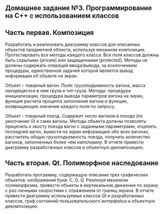 ## Домашнее задание №3. Программирование на С++ с использованием классов

## Часть первая. Композиция

Разработать и реализовать диаграмму классов для описанных объектов предметной области, используя механизм композиции. Протестировать все методы каждого класса. Все поля классов должны быть скрытыми (private) или защищенными (protected). Методы не должны содержать операций ввода/вывода, за исключением процедуры, единственной задачей которой является вывод информации об объекте на экран.

Объект – товарный вагон. Поля: грузоподъемность вагона, масса находящегося в нем груза и тип груза. Методы: процедура инициализации, процедура вывода параметров вагона на экран, функция расчета процента заполнения вагона и функции, возвращающие значение каждого поля по запросу.

Объект – товарный поезд. Содержит число вагонов в поезде (по умолчанию 0) и сами вагоны. Методы объекта должны позволять: прицепить к хвосту поезда вагон с заданными параметрами, отцепить последний вагон, вывести на экран информацию обо всех вагонах, рассчитать общую грузоподъемность поезда, получить количество вагонов, заполненных более чем наполовину.
В отчете привести диаграмму разработанных классов и объектную декомпозицию.

## Часть вторая. Qt. Полиморфное наследование

Разработать программу, содержащую описание трех графических объектов: 
изображения букв: С, О, Q.
Реализуя механизм полиморфизма, привести объекты в вертикальное движение по экрану с раз-личными скоростями с отражением от границ экрана.
В отчете привести диаграмму используемых классов Qt и разработанных классов, граф состояний пользовательского интерфейса и объектную декомпозицию.


